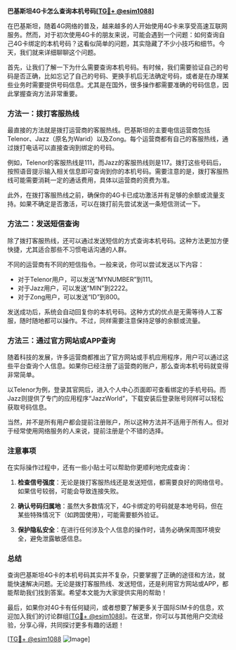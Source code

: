 **巴基斯坦4G卡怎么查询本机号码[[TG💪+ @esim1088](https://t.me/s/esim1088)]**

在巴基斯坦，随着4G网络的普及，越来越多的人开始使用4G卡来享受高速互联网服务。然而，对于初次使用4G卡的朋友来说，可能会遇到一个问题：如何查询自己4G卡绑定的本机号码？这看似简单的问题，其实隐藏了不少小技巧和细节。今天，我们就来详细聊聊这个问题。

首先，让我们了解一下为什么需要查询本机号码。有时候，我们需要验证自己的号码是否正确，比如忘记了自己的号码、更换手机后无法确定号码，或者是在办理某些业务时需要提供号码信息。尤其是在国外，很多操作都需要准确的号码信息，因此掌握查询方法非常重要。

### 方法一：拨打客服热线

最直接的方法就是拨打运营商的客服热线。巴基斯坦的主要电信运营商包括Telenor、Jazz（原名为Warid）以及Zong。每个运营商都有自己的客服热线，通过拨打电话可以直接查询到绑定的号码。

例如，Telenor的客服热线是111，而Jazz的客服热线则是117。拨打这些号码后，按照语音提示输入相关信息即可查询到你的本机号码。需要注意的是，拨打客服热线可能需要消耗一定的通话费用，具体以运营商的资费为准。

此外，在拨打客服热线之前，确保你的4G卡已成功激活并有足够的余额或流量支持。如果不确定是否激活，可以在拨打前先尝试发送一条短信测试一下。

### 方法二：发送短信查询

除了拨打客服热线，还可以通过发送短信的方式查询本机号码。这种方法更加方便快捷，尤其适合那些不习惯电话沟通的人群。

不同的运营商有不同的短信指令。一般来说，你可以尝试发送以下内容：

- 对于Telenor用户，可以发送“MYNUMBER”到111。
- 对于Jazz用户，可以发送“MIN”到2222。
- 对于Zong用户，可以发送“ID”到800。

发送成功后，系统会自动回复你的本机号码。这种方式的优点是无需等待人工客服，随时随地都可以操作。不过，同样需要注意保持足够的余额或流量。

### 方法三：通过官方网站或APP查询

随着科技的发展，许多运营商都推出了官方网站或手机应用程序，用户可以通过这些平台查询个人信息。如果你已经注册了运营商的账户，那么查询本机号码就变得非常简单。

以Telenor为例，登录其官网后，进入个人中心页面即可查看绑定的手机号码。而Jazz则提供了专门的应用程序“JazzWorld”，下载安装后登录账号同样可以轻松获取号码信息。

当然，并不是所有用户都会提前注册账户，所以这种方法并不适用于所有人。但对于经常使用网络服务的人来说，提前注册是个不错的选择。

### 注意事项

在实际操作过程中，还有一些小贴士可以帮助你更顺利地完成查询：

1. **检查信号强度**：无论是拨打客服热线还是发送短信，都需要良好的网络信号。如果信号较弱，可能会导致连接失败。
   
2. **确认号码归属地**：虽然大多数情况下，4G卡绑定的号码就是本地号码，但在某些特殊情况下（如跨国使用），可能需要额外验证。

3. **保护隐私安全**：在进行任何涉及个人信息的操作时，请务必确保周围环境安全，避免泄露敏感信息。

### 总结

查询巴基斯坦4G卡的本机号码其实并不复杂，只要掌握了正确的途径和方法，就能快速解决问题。无论是拨打客服热线、发送短信，还是利用官方网站或APP，都能帮助我们找到答案。希望本文能为大家提供实用的帮助！

最后，如果你对4G卡有任何疑问，或者想要了解更多关于国际SIM卡的信息，欢迎加入我们的讨论群组[[TG💪+ @esim1088](https://t.me/s/esim1088)]。在这里，你可以与其他用户交流经验，分享心得，共同探讨更多有趣的话题！

[[TG💪+ @esim1088](https://t.me/s/esim1088) ![Image](https://i.postimg.cc/4NQfJmqS/Snipaste-2025-05-13-00-14-12.png)]